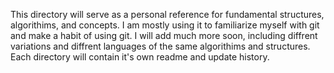 This directory will serve as a personal reference for fundamental structures, algorithims, and concepts. I am mostly using it to familiarize myself with git and make a habit of using git.
I will add much more soon, including diffrent variations and diffrent languages of the same algorithims and structures.
Each directory will contain it's own readme and update history.
